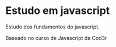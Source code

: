# Estudo em javascript
Estudo dos fundamentos do javascript.     

Baseado no curso de Javascript da Cod3r
